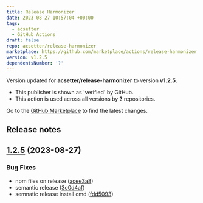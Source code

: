 ```yaml
---
title: Release Harmonizer
date: 2023-08-27 10:57:04 +00:00
tags:
  - acsetter
  - GitHub Actions
draft: false
repo: acsetter/release-harmonizer
marketplace: https://github.com/marketplace/actions/release-harmonizer
version: v1.2.5
dependentsNumber: '?'
---
```



Version updated for **acsetter/release-harmonizer** to version **v1.2.5**.
- This publisher is shown as 'verified' by GitHub.
- This action is used across all versions by **?** repositories.

Go to the [GitHub Marketplace](https://github.com/marketplace/actions/release-harmonizer) to find the latest changes.

## Release notes

## [1.2.5](https://github.com/acsetter/release-harmonizer/compare/v1.2.4...v1.2.5) (2023-08-27)


### Bug Fixes

* npm files on release ([acee3a8](https://github.com/acsetter/release-harmonizer/commit/acee3a801a58c34d9e660506d8d49adb1cf2349b))
* semantic release ([3c0d4af](https://github.com/acsetter/release-harmonizer/commit/3c0d4af209e16f51125fd38439ef85af78072825))
* semnatic release install cmd ([fdd5093](https://github.com/acsetter/release-harmonizer/commit/fdd50933a8742019e5a259fc0d61706bce7beb16))




